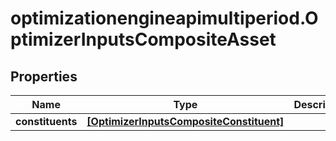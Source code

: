 # optimizationengineapimultiperiod.OptimizerInputsCompositeAsset

## Properties

Name | Type | Description | Notes
------------ | ------------- | ------------- | -------------
**constituents** | [**[OptimizerInputsCompositeConstituent]**](OptimizerInputsCompositeConstituent.md) |  | [optional] 


